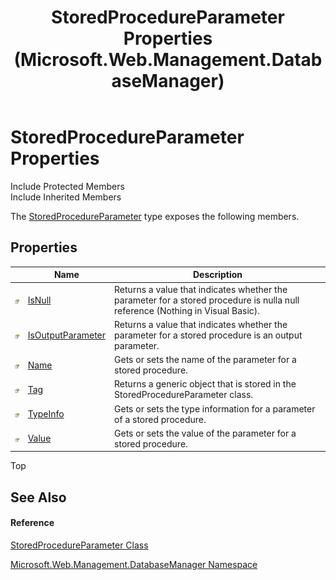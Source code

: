 ﻿---
title: StoredProcedureParameter Properties (Microsoft.Web.Management.DatabaseManager)
TOCTitle: StoredProcedureParameter Properties
ms:assetid: Properties.T:Microsoft.Web.Management.DatabaseManager.StoredProcedureParameter
ms:mtpsurl: https://msdn.microsoft.com/en-us/library/microsoft.web.management.databasemanager.storedprocedureparameter_properties(v=VS.90)
ms:contentKeyID: 20476462
ms.date: 05/02/2012
mtps_version: v=VS.90
---

# StoredProcedureParameter Properties

Include Protected Members  
Include Inherited Members  

The [StoredProcedureParameter](storedprocedureparameter-class-microsoft-web-management-databasemanager.md) type exposes the following members.

## Properties

<table>
<thead>
<tr class="header">
<th> </th>
<th>Name</th>
<th>Description</th>
</tr>
</thead>
<tbody>
<tr class="odd">
<td><img src="images/Dd565996.pubproperty(en-us,VS.90).gif" title="Public property" alt="Public property" /></td>
<td><a href="storedprocedureparameter-isnull-property-microsoft-web-management-databasemanager.md">IsNull</a></td>
<td>Returns a value that indicates whether the parameter for a stored procedure is nulla null reference (Nothing in Visual Basic).</td>
</tr>
<tr class="even">
<td><img src="images/Dd565996.pubproperty(en-us,VS.90).gif" title="Public property" alt="Public property" /></td>
<td><a href="storedprocedureparameter-isoutputparameter-property-microsoft-web-management-databasemanager.md">IsOutputParameter</a></td>
<td>Returns a value that indicates whether the parameter for a stored procedure is an output parameter.</td>
</tr>
<tr class="odd">
<td><img src="images/Dd565996.pubproperty(en-us,VS.90).gif" title="Public property" alt="Public property" /></td>
<td><a href="storedprocedureparameter-name-property-microsoft-web-management-databasemanager.md">Name</a></td>
<td>Gets or sets the name of the parameter for a stored procedure.</td>
</tr>
<tr class="even">
<td><img src="images/Dd565996.pubproperty(en-us,VS.90).gif" title="Public property" alt="Public property" /></td>
<td><a href="storedprocedureparameter-tag-property-microsoft-web-management-databasemanager.md">Tag</a></td>
<td>Returns a generic object that is stored in the StoredProcedureParameter class.</td>
</tr>
<tr class="odd">
<td><img src="images/Dd565996.pubproperty(en-us,VS.90).gif" title="Public property" alt="Public property" /></td>
<td><a href="storedprocedureparameter-typeinfo-property-microsoft-web-management-databasemanager.md">TypeInfo</a></td>
<td>Gets or sets the type information for a parameter of a stored procedure.</td>
</tr>
<tr class="even">
<td><img src="images/Dd565996.pubproperty(en-us,VS.90).gif" title="Public property" alt="Public property" /></td>
<td><a href="storedprocedureparameter-value-property-microsoft-web-management-databasemanager.md">Value</a></td>
<td>Gets or sets the value of the parameter for a stored procedure.</td>
</tr>
</tbody>
</table>


Top

## See Also

#### Reference

[StoredProcedureParameter Class](storedprocedureparameter-class-microsoft-web-management-databasemanager.md)

[Microsoft.Web.Management.DatabaseManager Namespace](microsoft-web-management-databasemanager-namespace.md)

